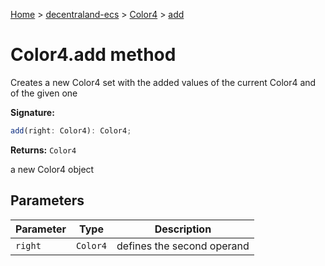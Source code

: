 [Home](./index) &gt; [decentraland-ecs](./decentraland-ecs.md) &gt; [Color4](./decentraland-ecs.color4.md) &gt; [add](./decentraland-ecs.color4.add.md)

# Color4.add method

Creates a new Color4 set with the added values of the current Color4 and of the given one

**Signature:**
```javascript
add(right: Color4): Color4;
```
**Returns:** `Color4`

a new Color4 object

## Parameters

|  Parameter | Type | Description |
|  --- | --- | --- |
|  `right` | `Color4` | defines the second operand |

